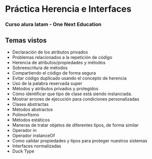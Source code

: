 # Práctica Herencia e Interfaces
### Curso alura latam - One Next Education

## Temas vistos
- Declaración de los atributos privados
- Problemas relacionados a la repetición de código
- Herencia de atributos/propiedades y métodos
- Sobreescritura de métodos
- Compartiendo el código de forma segura
- Evitar código duplicado usando el concepto de herencia
- Uso de la palabra reservada super
- Métodos y atributos privados y protegidos
- Cómo identificar que tipo de clase está siendo instanciada.
- Mostrar errores de ejecución para condiciones personalizadas
- Clases abstractas
- Métodos abstractos
- Polimorfismo
- Métodos estáticos
- Maneras de tratar objetos de diferentes tipos, de forma similar
- Operador in
- Operador instanceOf
- Como validar propiedades y tipos para proteger nuestros sistemas
- Interfaces normalizadas
- Duck Type

